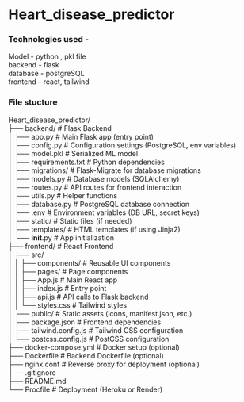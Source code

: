 # Heart_disease_predictor

### Technologies used -
Model - python , pkl file   
backend - flask    
database - postgreSQL   
frontend - react, tailwind

### File stucture
Heart_disease_predictor/  
├── backend/                 # Flask Backend  
│   ├── app.py               # Main Flask app (entry point)  
│   ├── config.py            # Configuration settings (PostgreSQL, env variables)  
│   ├── model.pkl            # Serialized ML model   
│   ├── requirements.txt     # Python dependencies   
│   ├── migrations/          # Flask-Migrate for database migrations   
│   ├── models.py            # Database models (SQLAlchemy)   
│   ├── routes.py            # API routes for frontend interaction  
│   ├── utils.py             # Helper functions   
│   ├── database.py          # PostgreSQL database connection  
│   ├── .env                 # Environment variables (DB URL, secret keys)   
│   ├── static/              # Static files (if needed)   
│   ├── templates/           # HTML templates (if using Jinja2)   
│   └── __init__.py          # App initialization   
├── frontend/                # React Frontend   
│   ├── src/    
│   │   ├── components/      # Reusable UI components   
│   │   ├── pages/           # Page components     
│   │   ├── App.js           # Main React app   
│   │   ├── index.js         # Entry point   
│   │   ├── api.js           # API calls to Flask backend    
│   │   └── styles.css       # Tailwind styles   
│   ├── public/              # Static assets (icons, manifest.json, etc.)   
│   ├── package.json         # Frontend dependencies   
│   ├── tailwind.config.js   # Tailwind CSS configuration  
│   └── postcss.config.js    # PostCSS configuration  
├── docker-compose.yml       # Docker setup (optional)  
├── Dockerfile               # Backend Dockerfile (optional)  
├── nginx.conf               # Reverse proxy for deployment (optional)  
├── .gitignore  
├── README.md  
└── Procfile               # Deployment (Heroku or Render)  


